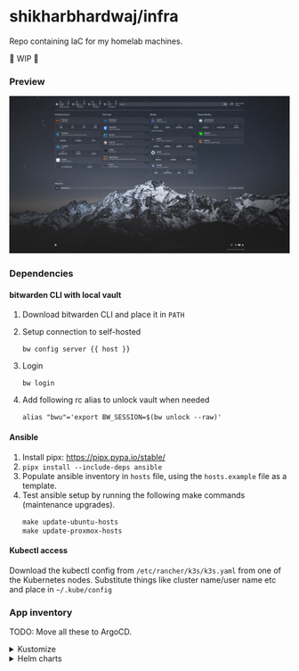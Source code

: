 # shikharbhardwaj/infra

Repo containing IaC for my homelab machines.

🚧 WIP 🚧

### Preview

![Preview image](/files/assets/images/preview.png)

### Dependencies

#### bitwarden CLI with local vault

1. Download bitwarden CLI and place it in `PATH`
2. Setup connection to self-hosted

    ```
    bw config server {{ host }}
    ```
3. Login
    ```
    bw login
    ```
4. Add following rc alias to unlock vault when needed
    ```
    alias "bwu"='export BW_SESSION=$(bw unlock --raw)'
    ```

#### Ansible

1. Install pipx: https://pipx.pypa.io/stable/
2. `pipx install --include-deps ansible`
3. Populate ansible inventory in `hosts` file, using the `hosts.example` file as a
template.
4. Test ansible setup by running the following make commands (maintenance upgrades).
    ```
    make update-ubuntu-hosts
    make update-proxmox-hosts
    ```

#### Kubectl access

Download the kubectl config from `/etc/rancher/k3s/k3s.yaml` from one of the
Kubernetes nodes. Substitute things like cluster name/user name etc and place in
`~/.kube/config`

### App inventory

TODO: Move all these to ArgoCD.

<details>
    <summary>Kustomize</summary>

| Name | In use? | ArgoCD |
| ---- | ----- | --- |
| [autotrim-pv](/deployment/kubernetes/manifests/autotrim-pv) | ✅ | ❌ |
| [deluge](/deployment/kubernetes/manifests/deluge) | ✅ | ❌ |
| [homepage](/deployment/kubernetes/manifests/homepage) | ✅ | ❌ |
| [kavita](/deployment/kubernetes/manifests/kavita) | ✅ | ❌ |
| [letsencrypt](/deployment/kubernetes/manifests/letsencrypt) | ✅ | ❌ |
| [main-ingress](/deployment/kubernetes/manifests/main-ingress) | ✅ | ❌ |
| [minio](/deployment/kubernetes/manifests/minio) | ✅ | ❌ |
| [mlflow](/deployment/kubernetes/manifests/mlflow) | ✅ | ❌ |
| [postgres-mlflow](/deployment/kubernetes/manifests/postgres-mlflow) | ✅ | ❌ |
| [prowlarr](/deployment/kubernetes/manifests/prowlarr) | ✅ | ❌ |
| [radarr](/deployment/kubernetes/manifests/radarr) | ✅ | ❌ |
| [readarr](/deployment/kubernetes/manifests/readarr) | ✅ | ❌ |
| [shelly-plug-monitor](/deployment/kubernetes/manifests/shelly-plug-monitor) | ✅ | ❌ |
| [sonarr](/deployment/kubernetes/manifests/sonarr) | ✅ | ❌ |
| [ttyd](/deployment/kubernetes/manifests/ttyd) | ✅ | ❌ |
| [vaultwarden](/deployment/kubernetes/manifests/vaultwarden) | ✅ | ❌ |
| [wazuh](/deployment/kubernetes/manifests/wazuh) | ✅ | ❌ |
| [docker-registry](/deployment/kubernetes/manifests/docker-registry) | ❌ | ❌ |
| [heimdall](/deployment/kubernetes/manifests/heimdall) | ❌ | ❌ |
| [home-assistant](/deployment/kubernetes/manifests/home-assistant) | ❌ | ❌ |
| [csgo-dedicated-server](/deployment/kubernetes/manifests/csgo-dedicated-server) | ❌ | ❌ |
| [tuya-monitor](/deployment/kubernetes/manifests/tuya-monitor) | ❌ | ❌ |

</details>

<details>
    <summary>Helm charts</summary>

| Name | In use? | ArgoCD |
| ---- | ----- | --- |
| [autotrim](/deployment/kubernetes/helm-values/autotrim) | ✅ | ✅ |
| [nocodb](/deployment/kubernetes/helm-values/nocodb) | ✅ | ✅ |
| [zero2prod](/deployment/kubernetes/helm-values/zero2prod) | ✅ | ✅ |
| [argo-cd](/deployment/kubernetes/helm-values/argo-cd) | ✅ | ❌ |
| [coder](/deployment/kubernetes/helm-values/coder) | ✅ | ❌ |
| [democratic-csi](/deployment/kubernetes/helm-values/democratic-csi) | ✅ | ❌ |
| [label-studio](/deployment/kubernetes/helm-values/label-studio) | ✅ | ❌ |
| [nextcloud](/deployment/kubernetes/helm-values/nextcloud) | ✅ | ❌ |
| [triton-inference-server](/deployment/kubernetes/helm-values/triton-inference-server) | ✅ | ❌ |
| [prefect](/deployment/kubernetes/helm-values/prefect) | ❌ | ❌ |

</details>